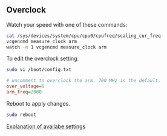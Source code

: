 
## Overclock

Watch your speed with one of these commands:
```bash
cat /sys/devices/system/cpu/cpu0/cpufreq/scaling_cur_freq
vcgencmd measure_clock arm
watch -n 1 vcgencmd measure_clock arm
```

To edit the overclock setting:
```bash
sudo vi /boot/config.txt
```

```ini
# uncomment to overclock the arm. 700 MHz is the default.
over_voltage=6
arm_freq=2000
```

Reboot to apply changes.

```bash
sudo reboot
```

[Explanation of availabe settings](https://haydenjames.io/raspberry-pi-3-overclock/)